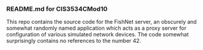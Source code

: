 ### README.md for CIS3534CMod10

This repo contains the source code for the FishNet server, an obscurely 
and somewhat randomly named application which acts as a proxy server for
configuration of various simulated network devices. The code somewhat
surprisingly contains no references to the number 42.

